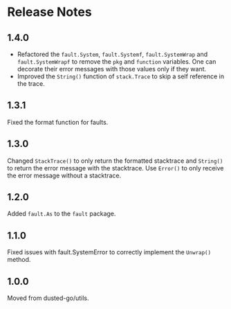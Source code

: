 Release Notes
=============

## 1.4.0

- Refactored the `fault.System`, `fault.Systemf`, `fault.SystemWrap` and `fault.SystemWrapf` to remove the `pkg` and `function` variables. One can decorate their error messages with those values only if they want.
- Improved the `String()` function of `stack.Trace` to skip a self reference in the trace.

## 1.3.1

Fixed the format function for faults.

## 1.3.0

Changed `StackTrace()` to only return the formatted stacktrace and `String()` to return the error message with the stacktrace. Use `Error()` to only receive the error message without a stacktrace.

## 1.2.0

Added `fault.As` to the `fault` package.

## 1.1.0

Fixed issues with fault.SystemError to correctly implement the `Unwrap()` method.

## 1.0.0

Moved from dusted-go/utils.